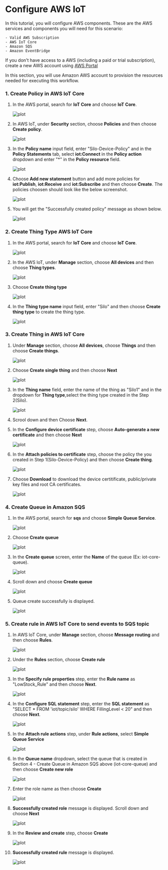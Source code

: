 # Configure AWS IoT

In this tutorial, you will configure AWS components. These are the AWS services and components you will need for this scenario:

    - Valid AWS Subscription
    - AWS IoT Core
    - Amazon SQS
    - Amazon EventBridge

If you don't have access to a AWS (including a paid or trial subscription), create a new AWS account using [AWS Portal](https://aws.amazon.com/)


In this section, you will use Amazon AWS account to provision the resources needed for executing this workflow.

### 1. Create Policy in AWS IoT Core

1. In the AWS portal, search for **IoT Core** and choose **IoT Core**.

    ![plot](./images/iot-core-search.png)

2. In AWS IoT, under **Security** section, choose **Policies** and then choose **Create policy**.

    ![plot](./images/iot-policy-create1.png)

3. In the **Policy name** input field, enter "Silo-Device-Policy" and in the **Policy Statements** tab, select **iot:Connect** in the **Policy action** dropdown and enter "*" in the **Policy resource** field.

    ![plot](./images/iot-policy-create2.png)

4. Choose **Add new statement** button and add more policies for **iot:Publish**, **iot:Receive** and  **iot:Subscribe** and then choose **Create**.
    The policies choosen should look like the below screenshot.

    ![plot](./images/iot-policy-create3.png)

5. You will get the "Successfully created policy" message as shown below.

    ![plot](./images/iot-policy-create3.png)

### 2. Create Thing Type AWS IoT Core

1. In the AWS portal, search for **IoT Core** and choose **IoT Core**.

    ![plot](./images/iot-core-search.png)

2. In the AWS IoT, under **Manage** section, choose **All devices** and then choose **Thing types**.

    ![plot](./images/iot-thing-types.png)

3. Choose **Create thing type**

    ![plot](./images/iot-thing-types-create1.png)

4. In the **Thing type name** input field, enter "Silo" and then choose **Create thing type** to create the thing type.

    ![plot](./images/iot-thing-types-create2.png)

### 3. Create Thing in AWS IoT Core

1. Under **Manage** section, choose **All devices**, choose **Things** and then choose **Create things**.

    ![plot](./images/iot-thing-create1.png)

2. Choose **Create single thing** and then choose **Next**

    ![plot](./images/iot-thing-create2.png)

3. In the **Thing name** field, enter the name of the thing as "Silo1" and in the dropdown for **Thing type**,select the thing type created in the Step 2(Silo).

    ![plot](./images/iot-thing-create3.png)

4. Scrool down and then Choose **Next**.

5. In the **Configure device certificate** step, choose **Auto-generate a new certificate** and then choose **Next**

    ![plot](./images/iot-thing-create4.png)

6. In the **Attach policies to certificate** step, choose the policy the you created in Step 1(Silo-Device-Policy) and then choose **Create thing**.

    ![plot](./images/iot-thing-create5.png)

7. Choose **Download** to download the device certitificate, public/private key files and root CA certificates.

    ![plot](./images/iot-thing-certificates.png)

### 4. Create Queue in Amazon SQS

1. In the AWS portal, search for **sqs** and choose **Simple Queue Service**.

    ![plot](./images/sqs-search.png)

2. Choose **Create queue**

    ![plot](./images/sqs-queue-create1.png)

3. In the **Create queue** screen, enter the **Name** of the queue (Ex: iot-core-queue).

    ![plot](./images/sqs-queue-create2.png)

4. Scroll down and choose **Create queue**

    ![plot](./images/sqs-queue-create3.png)

5. Queue create successfully is displayed.

    ![plot](./images/sqs-queue-create4.png)

### 5. Create rule in AWS IoT Core to send events to SQS topic

1. In AWS IoT Core, under **Manage** section, choose **Message routing** and then choose **Rules**.

    ![plot](./images/iot-rules1.png)

2. Under the **Rules** section, choose **Create rule**

    ![plot](./images/iot-rules2.png)

3. In the **Specify rule properties** step, enter the **Rule name** as "LowStock_Rule" and then choose **Next**.

    ![plot](./images/iot-rules3.png)

4. In the **Configure SQL statement** step, enter the **SQL statement** as "SELECT * FROM 'iot/topic/silo' WHERE FillingLevel < 20" and then choose **Next**.

    ![plot](./images/iot-rules4.png)

5. In the **Attach rule actions** step, under **Rule actions**, select **Simple Queue Service**

    ![plot](./images/iot-rules5.png)

6. In the **Queue name** dropdown, select the queue that is created in Section 4 - Create Queue in Amazon SQS above (iot-core-queue) and then choose **Create new role**

    ![plot](./images/iot-rules6.png)

7. Enter the role name as then choose **Create**

    ![plot](./images/iot-rules-role.png)

8. **Successfully created role** message is displayed. Scroll down and choose **Next**

    ![plot](./images/iot-rules7.png)

9. In the **Review and create** step, choose **Create**

    ![plot](./images/iot-rules8.png)

10. **Successfully created rule** message is displayed.

    ![plot](./images/iot-rules9.png)